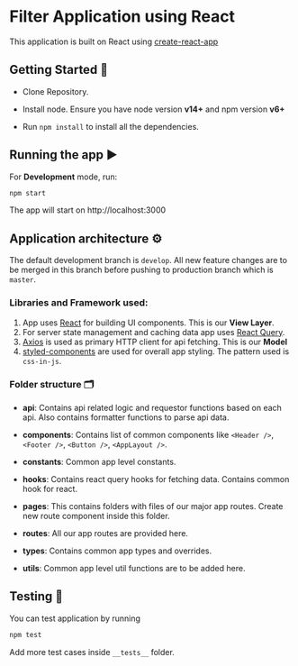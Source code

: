 
# Filter Application using React

 This application is built on React using [create-react-app](https://create-react-app.dev/)


## Getting Started 🚀


- Clone Repository.

- Install node. Ensure you have node version **v14+** and npm version **v6+**

- Run `npm install` to install all the dependencies.


## Running the app ▶️
For **Development** mode, run:

```js
npm start
```
The app will start on http://localhost:3000


## Application architecture ⚙️
The default development branch is `develop`. All new feature changes are to be merged in this branch before pushing to production branch which is `master`.

### Libraries and Framework used:
1. App uses [React](https://reactjs.org/) for building UI components. This is our **View Layer**.
2. For server state management and caching data app uses [React Query](https://react-query.tanstack.com/).
3. [Axios](https://axios-http.com/) is used as primary HTTP client for api fetching. This is our **Model**
4. [styled-components](https://styled-components.com/) are used for overall app styling. The pattern used is `css-in-js`.

### Folder structure 🗂️

- **api**: Contains api related logic and requestor functions based on each api. Also contains formatter functions to parse api data.


- **components**: Contains list of common components like `<Header />`,  `<Footer />`, `<Button />`, `<AppLayout />`.


- **constants**: Common app level constants.


- **hooks**: Contains react query hooks for fetching data. Contains common hook for react.


- **pages**: This contains folders with files of our major app routes.
Create new route component inside this folder.


- **routes**: All our app routes are provided here.


- **types**: Contains common app types and overrides.


- **utils**: Common app level util functions are to be added here.

## Testing 🧪

You can test application by running

```js
npm test
```

Add more test cases inside `__tests__` folder.